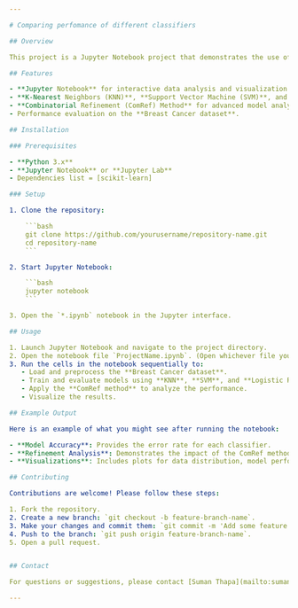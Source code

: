 ```yaml
---

# Comparing perfomance of different classifiers

## Overview

This project is a Jupyter Notebook project that demonstrates the use of state-of-the-art classifiers—**K-Nearest Neighbors (KNN)**, **Support Vector Machine (SVM)**, and **Logistic Regression**—to analyze the **Breast Cancer dataset**. Additionally, it implements an **Advanced Combinatorial Refinement (ComRef) Method** to evaluate and potentially enhance the classification performance.

## Features

- **Jupyter Notebook** for interactive data analysis and visualization.
- **K-Nearest Neighbors (KNN)**, **Support Vector Machine (SVM)**, and **Logistic Regression** classifiers.
- **Combinatorial Refinement (ComRef) Method** for advanced model analysis.
- Performance evaluation on the **Breast Cancer dataset**.

## Installation

### Prerequisites

- **Python 3.x**
- **Jupyter Notebook** or **Jupyter Lab**
- Dependencies list = [scikit-learn]

### Setup

1. Clone the repository:

    ```bash
    git clone https://github.com/yourusername/repository-name.git
    cd repository-name
    ```

2. Start Jupyter Notebook:

    ```bash
    jupyter notebook
    ```

3. Open the `*.ipynb` notebook in the Jupyter interface.

## Usage

1. Launch Jupyter Notebook and navigate to the project directory.
2. Open the notebook file `ProjectName.ipynb`. (Open whichever file you want)
3. Run the cells in the notebook sequentially to:
   - Load and preprocess the **Breast Cancer dataset**.
   - Train and evaluate models using **KNN**, **SVM**, and **Logistic Regression**.
   - Apply the **ComRef method** to analyze the performance.
   - Visualize the results.

## Example Output

Here is an example of what you might see after running the notebook:

- **Model Accuracy**: Provides the error rate for each classifier.
- **Refinement Analysis**: Demonstrates the impact of the ComRef method on model performance.
- **Visualizations**: Includes plots for data distribution, model performance metrics, etc.

## Contributing

Contributions are welcome! Please follow these steps:

1. Fork the repository.
2. Create a new branch: `git checkout -b feature-branch-name`.
3. Make your changes and commit them: `git commit -m 'Add some feature'`.
4. Push to the branch: `git push origin feature-branch-name`.
5. Open a pull request.


## Contact

For questions or suggestions, please contact [Suman Thapa](mailto:sumanthapa4826@gmail.com).

---
```

